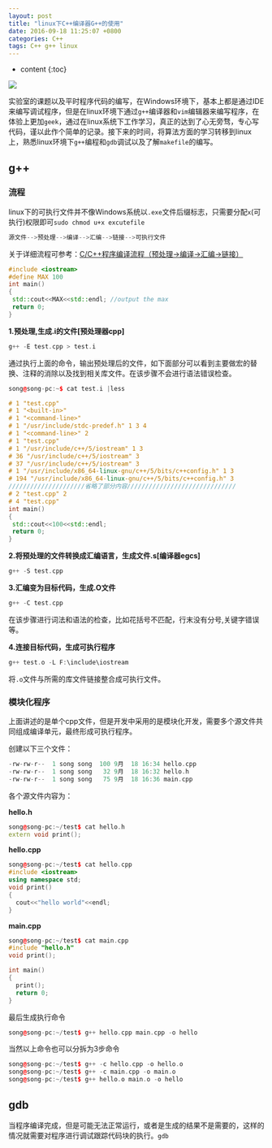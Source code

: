```yaml
---
layout: post
title: "linux下C++编译器G++的使用" 
date: 2016-09-18 11:25:07 +0800
categories: C++
tags: C++ g++ linux
---
```

* content
{:toc}

![](http://i.imgur.com/BdpX9tv.jpg)









实验室的课题以及平时程序代码的编写，在Windows环境下，基本上都是通过IDE来编写调试程序，但是在linux环境下通过`g++`编译器和`vim`编辑器来编写程序，在体验上更加`geek`，通过在linux系统下工作学习，真正的达到了心无旁骛，专心写代码，谨以此作个简单的记录。接下来的时间，将算法方面的学习转移到linux上，熟悉linux环境下`g++`编程和`gdb`调试以及了解`makefile`的编写。

## g++ ##

### 流程 ###

linux下的可执行文件并不像Windows系统以`.exe`文件后缀标志，只需要分配`x`(可执行)权限即可`sudo chmod u+x excutefile`

```cpp
源文件-->预处理-->编译-->汇编-->链接-->可执行文件

```

关于详细流程可参考：[C/C++程序编译流程（预处理->编译->汇编->链接）](http://www.cnblogs.com/Lynn-Zhang/p/5377024.html)


```cpp
#include <iostream>
#define MAX 100
int main()
{
 std::cout<<MAX<<std::endl; //output the max
 return 0;
}

```

**1.预处理,生成.i的文件[预处理器cpp]**

```cpp
g++ -E test.cpp > test.i 
```

通过执行上面的命令，输出预处理后的文件，如下面部分可以看到主要做宏的替换、注释的消除以及找到相关库文件。在该步骤不会进行语法错误检查。



```cpp
song@song-pc:~$ cat test.i |less

# 1 "test.cpp"
# 1 "<built-in>"
# 1 "<command-line>"
# 1 "/usr/include/stdc-predef.h" 1 3 4
# 1 "<command-line>" 2
# 1 "test.cpp"
# 1 "/usr/include/c++/5/iostream" 1 3
# 36 "/usr/include/c++/5/iostream" 3       
# 37 "/usr/include/c++/5/iostream" 3
# 1 "/usr/include/x86_64-linux-gnu/c++/5/bits/c++config.h" 1 3
# 194 "/usr/include/x86_64-linux-gnu/c++/5/bits/c++config.h" 3
/////////////////////省略了部分内容//////////////////////////////
# 2 "test.cpp" 2
# 4 "test.cpp"
int main()
{
 std::cout<<100<<std::endl;
 return 0;
}
```



**2.将预处理的文件转换成汇编语言，生成文件.s[编译器egcs]**

```cpp
g++ -S test.cpp
```

**3.汇编变为目标代码，生成.O文件**

```cpp
g++ -C test.cpp
```
在该步骤进行词法和语法的检查，比如花括号不匹配，行末没有分号,关键字错误等。

**4.连接目标代码，生成可执行程序**

```cpp
g++ test.o -L F:\include\iostream
```

将`.o`文件与所需的库文件链接整合成可执行文件。



### 模块化程序 ###

上面讲述的是单个cpp文件，但是开发中采用的是模块化开发，需要多个源文件共同组成编译单元，最终形成可执行程序。

创建以下三个文件：

```cpp
-rw-rw-r--  1 song song  100 9月  18 16:34 hello.cpp
-rw-rw-r--  1 song song   32 9月  18 16:32 hello.h
-rw-rw-r--  1 song song   75 9月  18 16:36 main.cpp

```
各个源文件内容为：

**hello.h**

```cpp
song@song-pc:~/test$ cat hello.h
extern void print();
```

**hello.cpp**

```cpp
song@song-pc:~/test$ cat hello.cpp
#include <iostream>
using namespace std;
void print()
{
  cout<<"hello world"<<endl;
}
```


**main.cpp**


```cpp
song@song-pc:~/test$ cat main.cpp
#include "hello.h"
void print();

int main()
{
  print();
  return 0;
}
```

最后生成执行命令

```cpp
song@song-pc:~/test$ g++ hello.cpp main.cpp -o hello
```
当然以上命令也可以分拆为3步命令

```cpp
song@song-pc:~/test$ g++ -c hello.cpp -o hello.o
song@song-pc:~/test$ g++ -c main.cpp -o main.o
song@song-pc:~/test$ g++ hello.o main.o -o hello
```

## gdb ##

当程序编译完成，但是可能无法正常运行，或者是生成的结果不是需要的，这样的情况就需要对程序进行调试跟踪代码块的执行。`gdb`


